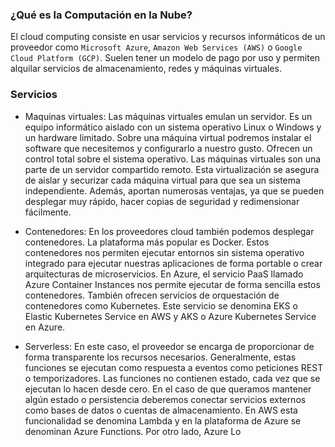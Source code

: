 ### ¿Qué es la Computación en la Nube? 
El cloud computing consiste en usar servicios y recursos informáticos de un proveedor como `Microsoft Azure`, `Amazon Web Services (AWS)` o `Google Cloud Platform (GCP)`. Suelen tener un modelo de pago por uso y permiten alquilar servicios de almacenamiento, redes y máquinas virtuales.

### Servicios
- Maquinas virtuales:
Las máquinas virtuales emulan un servidor. Es un equipo informático aislado con un sistema operativo Linux o Windows y un hardware limitado. Sobre una máquina virtual podremos instalar el software que necesitemos y configurarlo a nuestro gusto. Ofrecen un control total sobre el sistema operativo.
Las máquinas virtuales son una parte de un servidor compartido remoto. Esta virtualización se asegura de aislar y securizar cada máquina virtual para que sea un sistema independiente. Además, aportan numerosas ventajas, ya que se pueden desplegar muy rápido, hacer copias de seguridad y redimensionar fácilmente.

- Contenedores:
En los proveedores cloud también podemos desplegar contenedores. La plataforma más popular es Docker. Estos contenedores nos permiten ejecutar entornos sin sistema operativo integrado para ejecutar nuestras aplicaciones de forma portable o crear arquitecturas de microservicios. En Azure, el servicio PaaS llamado Azure Container Instances nos permite ejecutar de forma sencilla estos contenedores. También ofrecen servicios de orquestación de contenedores como Kubernetes. Este servicio se denomina EKS o Elastic Kubernetes Service en AWS y AKS o Azure Kubernetes Service en Azure.

- Serverless:
En este caso, el proveedor se encarga de proporcionar de forma transparente los recursos necesarios. Generalmente, estas funciones se ejecutan como respuesta a eventos como peticiones REST o temporizadores. Las funciones no contienen estado, cada vez que se ejecutan lo hacen desde cero. En el caso de que queramos mantener algún estado o persistencia deberemos conectar servicios externos como bases de datos o cuentas de almacenamiento. En AWS esta funcionalidad se denomina Lambda y en la plataforma de Azure se denominan Azure Functions. Por otro lado, Azure Lo
